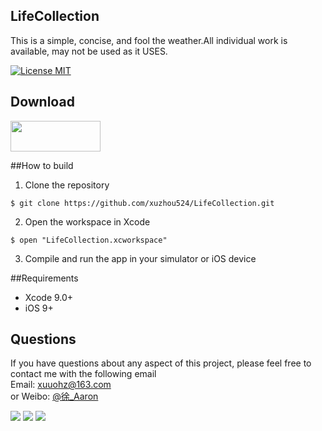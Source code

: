 ## LifeCollection
This is a simple, concise, and fool the weather.All individual work is available, may not be used as it USES.

[![License MIT](https://img.shields.io/badge/license-MIT-green.svg?style=flat)](https://raw.githubusercontent.com/xuzhou524/LifeCollection/master/LICENSE)

## Download
<a target='_blank' href='https://itunes.apple.com/cn/app/id1447845919'>
<img src='http://ww2.sinaimg.cn/large/0060lm7Tgw1f1hgrs1ebwj308102q0sp.jpg' width='144' height='49' />
</a>

##How to build
1)  Clone the repository
```
$ git clone https://github.com/xuzhou524/LifeCollection.git
```
2) Open the workspace in Xcode
```
$ open "LifeCollection.xcworkspace"
```
3) Compile and run the app in your simulator or iOS device

##Requirements
* Xcode 9.0+
* iOS 9+

## Questions
If you have questions about any aspect of this project, please feel free to contact me with the following email
<br/>Email: xuuohz@163.com
<br/>or Weibo: <a href = 'http://weibo.com/u/2305459493' >@徐_Aaron</a>
<br/>

![](http://img.gozap.com/group19/M02/AF/3A/wKgCN1wtuG_ONw_eAAM_lqMY6kA876.png)
![](http://img.gozap.com/group19/M02/AF/3A/wKgCOFwtuR7B_uG9AAMf67oJqxI146.png)
![](http://img.gozap.com/group19/M02/AF/3A/wKgCOFwtuTDDNm0WAASOg_VOXEA769.png)

<br/>
